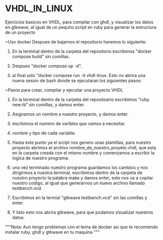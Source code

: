 # VHDL_IN_LINUX
Ejercicios basicos en VHDL, para compilar con ghdl, y visualizar los datos en gtkwave, al igual de un pequño script en ruby para generar la estructura de un proyecto

~Uso docker
Despues de bajarnos el repositorio haremos lo siguiente:
1. En la terminal dentro de la carpeta del repositorio escribimos "docker compose build" sin comillas.

2. Despues "docker compose up -d".

3. al final solo "docker compose run -it vhdl-linux.
Esto no abrira una nueva sesion de bash donde se ejecutaran los siguientes pasos:

~Pasos para crear, compilar y ejecutar una proyecto VHDL

1. En la terminal dentro de la carpeta del repositoario escribimos "ruby new.rb" sin comillas, y damos enter.

2. Asignamos un nombre a nuestro proyecto, y damos enter.

3. escrbimos el numero de varibles que vamos a necesitar.

4. nombre y tipo de cada variable.

5. Hasta este punto ya el srcipt nos genero unas plantillas, para nuestro proyecto abrimos el archivo nombre_de_nuestro_proyeto.vhdl, que esta en la carpeta creada con el mismo nombre y comenzamos a escribir la logica de nuestro programa.

6. una vez terminado nuestro programa guardamos los cambios y nos dirigirmos a nuestra terminal, escribimos dentro de la carpeta de nuestro proyecto la palabra make y damos enter, esto nos va a copilar nuestro codigo, al igual que generarnos un nuevo archivo llamado testbench.vcd.

7. Escribimos en la termial "gtkwave testbench.vcd" sin las comillas y enter.

8. Y listo esto nos abrira gtkwave, para que podamos vizualizar nuestros datos.


"""Nota: Aun tengo problemas con el tema de docker asi que te recomiendo instalar ruby, ghdl y gtkwave en tu maquina """

